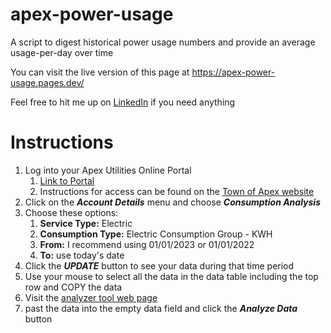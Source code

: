 # apex-power-usage
A script to digest historical power usage numbers and provide an average usage-per-day over time

You can visit the live version of this page at https://apex-power-usage.pages.dev/

Feel free to hit me up on [LinkedIn](https://www.linkedin.com/in/brianadkins/) if you need anything


# Instructions

1. Log into your Apex Utilities Online Portal
    1. [Link to Portal](https://secure.apexnc.org/eSuite.Utilities/default.aspx)
    2. Instructions for access can be found on the [Town of Apex website](https://www.apexnc.org/239/Utility-Account-Access-Payment)
2. Click on the ***Account Details*** menu and choose ***Consumption Analysis***
3. Choose these options:
    1. **Service Type:** Electric
    2. **Consumption Type:** Electric Consumption Group - KWH
    3. **From:** I recommend using 01/01/2023 or 01/01/2022
    4. **To:** use today's date
4. Click the ***UPDATE*** button to see your data during that time period
5. Use your mouse to select all the data in the data table including the top row and COPY the data
6. Visit the [analyzer tool web page](https://apex-power-usage.pages.dev/)
7. past the data into the empty data field and click the ***Analyze Data*** button
